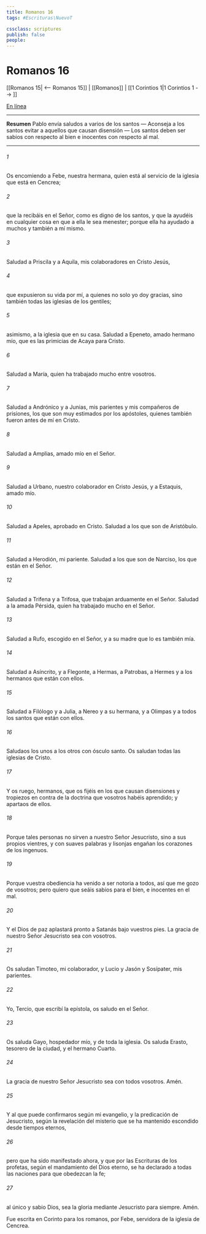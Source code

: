 ```yaml
---
title: Romanos 16
tags: #Escrituras\NuevoT

cssclass: scriptures
publish: false
people:
---
```


# Romanos 16
[[Romanos 15| <-- Romanos 15]] | [[Romanos]] | [[1 Corintios 1|1 Corintios 1 --> ]]

[En línea](https://churchofjesuschrist.org/study/scriptures/nt/rom/16?lang=spa)

---
__Resumen__
Pablo envía saludos a varios de los santos — Aconseja a los santos evitar a aquellos que causan disensión — Los santos deben ser sabios con respecto al bien e inocentes con respecto al mal.

---
###### 1 
Os encomiendo a Febe, nuestra hermana, quien está al servicio de la iglesia que está en Cencrea;

###### 2 
que la recibáis en el Señor, como es digno de los santos, y que la ayudéis en cualquier cosa en que a ella le sea menester; porque ella ha ayudado a muchos y también a mí mismo.

###### 3 
Saludad a Priscila y a Aquila, mis colaboradores en Cristo Jesús,

###### 4 
que expusieron su vida por mí, a quienes no solo yo doy gracias, sino también todas las iglesias de los gentiles;

###### 5 
 asimismo, a la iglesia que  en su casa. Saludad a Epeneto, amado hermano mío, que es las primicias de Acaya para Cristo.

###### 6 
Saludad a María, quien ha trabajado mucho entre vosotros.

###### 7 
Saludad a Andrónico y a Junias, mis parientes y mis compañeros de prisiones, los que son muy estimados por los apóstoles, quienes también fueron antes de mí en Cristo.

###### 8 
Saludad a Amplias, amado  mío en el Señor.

###### 9 
Saludad a Urbano, nuestro colaborador en Cristo Jesús, y a Estaquis, amado  mío.

###### 10 
Saludad a Apeles, aprobado en Cristo. Saludad a los que son de Aristóbulo.

###### 11 
Saludad a Herodión, mi pariente. Saludad a los que son de  Narciso, los que están en el Señor.

###### 12 
Saludad a Trifena y a Trifosa, que trabajan arduamente en el Señor. Saludad a la amada Pérsida, quien ha trabajado mucho en el Señor.

###### 13 
Saludad a Rufo, escogido en el Señor, y a su madre que lo es también mía.

###### 14 
Saludad a Asíncrito, y a Flegonte, a Hermas, a Patrobas, a Hermes y a los hermanos que están con ellos.

###### 15 
Saludad a Filólogo y a Julia, a Nereo y a su hermana, y a Olimpas y a todos los santos que están con ellos.

###### 16 
Saludaos los unos a los otros con ósculo santo. Os saludan todas las iglesias de Cristo.

###### 17 
Y os ruego, hermanos, que os fijéis en los que causan disensiones y tropiezos en contra de la doctrina que vosotros habéis aprendido; y apartaos de ellos.

###### 18 
Porque tales personas no sirven a nuestro Señor Jesucristo, sino a sus propios vientres, y con suaves palabras y lisonjas engañan los corazones de los ingenuos.

###### 19 
Porque vuestra obediencia ha venido a ser notoria a todos, así que me gozo de vosotros; pero quiero que seáis sabios para el bien, e inocentes en el mal.

###### 20 
Y el Dios de paz aplastará pronto a Satanás bajo vuestros pies. La gracia de nuestro Señor Jesucristo sea con vosotros.

###### 21 
Os saludan Timoteo, mi colaborador, y Lucio y Jasón y Sosípater, mis parientes.

###### 22 
Yo, Tercio, que escribí la epístola, os saludo en el Señor.

###### 23 
Os saluda Gayo, hospedador mío, y de toda la iglesia. Os saluda Erasto, tesorero de la ciudad, y el hermano Cuarto.

###### 24 
La gracia de nuestro Señor Jesucristo sea con todos vosotros. Amén.

###### 25 
Y al que puede confirmaros según mi evangelio, y la predicación de Jesucristo, según la revelación del misterio que se ha mantenido escondido desde tiempos eternos,

###### 26 
pero que ha sido manifestado ahora, y que por las Escrituras de los profetas, según el mandamiento del Dios eterno, se ha declarado a todas las naciones para que obedezcan la fe;

###### 27 
al único y sabio Dios, sea la gloria mediante Jesucristo para siempre. Amén.

Fue escrita en Corinto para los romanos,  por  Febe, servidora de la iglesia de Cencrea.

